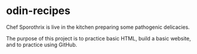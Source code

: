 # odin-recipes
Chef Sporothrix is live in the kitchen preparing some pathogenic delicacies. 

The purpose of this project is to practice basic HTML, build a basic website, and to practice using GitHub. 